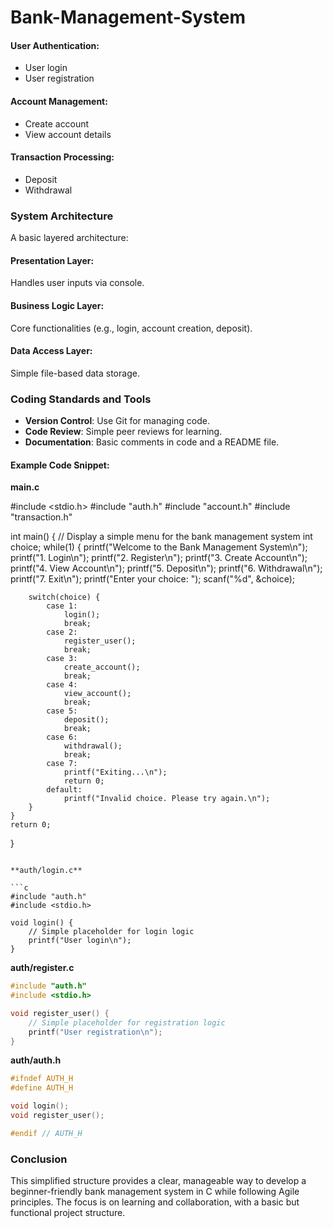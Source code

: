# Bank-Management-System

#### User Authentication:

- User login
- User registration

#### Account Management:

- Create account
- View account details

#### Transaction Processing:

- Deposit
- Withdrawal

### System Architecture

A basic layered architecture:

#### Presentation Layer:

Handles user inputs via console.

#### Business Logic Layer:

Core functionalities (e.g., login, account creation, deposit).

#### Data Access Layer:

Simple file-based data storage.

### Coding Standards and Tools

- **Version Control**: Use Git for managing code.
- **Code Review**: Simple peer reviews for learning.
- **Documentation**: Basic comments in code and a README file.

#### Example Code Snippet:

**main.c**

#include <stdio.h>
#include "auth.h"
#include "account.h"
#include "transaction.h"

int main() {
// Display a simple menu for the bank management system
int choice;
while(1) {
printf("Welcome to the Bank Management System\n");
printf("1. Login\n");
printf("2. Register\n");
printf("3. Create Account\n");
printf("4. View Account\n");
printf("5. Deposit\n");
printf("6. Withdrawal\n");
printf("7. Exit\n");
printf("Enter your choice: ");
scanf("%d", &choice);

        switch(choice) {
            case 1:
                login();
                break;
            case 2:
                register_user();
                break;
            case 3:
                create_account();
                break;
            case 4:
                view_account();
                break;
            case 5:
                deposit();
                break;
            case 6:
                withdrawal();
                break;
            case 7:
                printf("Exiting...\n");
                return 0;
            default:
                printf("Invalid choice. Please try again.\n");
        }
    }
    return 0;

}

````

**auth/login.c**

```c
#include "auth.h"
#include <stdio.h>

void login() {
    // Simple placeholder for login logic
    printf("User login\n");
}
````

**auth/register.c**

```c
#include "auth.h"
#include <stdio.h>

void register_user() {
    // Simple placeholder for registration logic
    printf("User registration\n");
}
```

**auth/auth.h**

```c
#ifndef AUTH_H
#define AUTH_H

void login();
void register_user();

#endif // AUTH_H
```

### Conclusion

This simplified structure provides a clear, manageable way to develop a beginner-friendly bank management system in C while following Agile principles. The focus is on learning and collaboration, with a basic but functional project structure.

